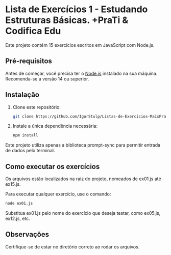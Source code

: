 # Lista de Exercícios 1 - Estudando Estruturas Básicas. +PraTi & Codifica Edu

Este projeto contém 15 exercícios escritos em JavaScript com Node.js.
## Pré-requisitos

Antes de começar, você precisa ter o [Node.js](https://nodejs.org/) instalado na sua máquina. Recomenda-se a versão 14 ou superior.

## Instalação

1. Clone este repositório:

    ```bash
    git clone https://github.com/IgorStulp/Listas-de-Exercicios-MaisPrati
    ```

2. Instale a única dependência necessária:

    ```bash
    npm install
    ```

Este projeto utiliza apenas a biblioteca prompt-sync para permitir entrada de dados pelo terminal.

## Como executar os exercícios

Os arquivos estão localizados na raiz do projeto, nomeados de ex01.js até ex15.js.

Para executar qualquer exercício, use o comando:

```bash
node ex01.js
```

Substitua ex01.js pelo nome do exercício que deseja testar, como ex05.js, ex12.js, etc.

## Observações

Certifique-se de estar no diretório correto ao rodar os arquivos.
